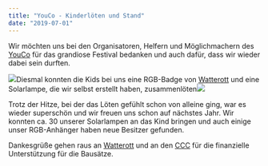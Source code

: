 ```yaml
---
title: "YouCo - Kinderlöten und Stand"
date: "2019-07-01"
---
```


Wir möchten uns bei den Organisatoren, Helfern und Möglichmachern des [YouCo](http://www.you-co.de/) für das grandiose Festival bedanken und auch dafür, dass wir wieder dabei sein durften.

![](images/youco19_censor.jpg)Diesmal konnten die Kids bei uns eine RGB-Badge von [Watterott](http://www.watterott.com) und eine Solarlampe, die wir selbst erstellt haben, zusammenlöten![](images/lamp.jpg)

Trotz der Hitze, bei der das Löten gefühlt schon von alleine ging, war es wieder superschön und wir freuen uns schon auf nächstes Jahr. Wir konnten ca. 30 unserer Solarlampen an das Kind bringen und auch einige unser RGB-Anhänger haben neue Besitzer gefunden.

Dankesgrüße gehen raus an [Watterott](http://www.watterott.com) und an den [CCC](http://ccc.de) für die finanzielle Unterstützung für die Bausätze.
